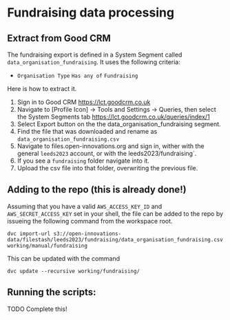 # Fundraising data processing

## Extract from Good CRM

The fundraising export is defined in a System Segment called
`data_organisation_fundraising`. It uses the following criteria:

* `Organisation Type` `Has any of` `Fundraising`

Here is how to extract it.

1) Sign in to Good CRM https://lct.goodcrm.co.uk
2) Navigate to [Profile Icon] -> Tools and Settings -> Queries, then select the
   System Segments tab https://lct.goodcrm.co.uk/queries/index/1
3) Select Export button on the the data_organisation_fundraising segment.
4) Find the file that was downloaded and rename as
   `data_organisation_fundraising.csv`
5) Navigate to files.open-innovations.org and sign in, wither with the general
   `leeds2023` account, or with the leeds2023/fundraising`.
6) If you see a `fundraising` folder navigate into it.
7) Upload the csv file into that folder, overwriting the previous file.

## Adding to the repo (this is already done!)

Assuming that you have a valid `AWS_ACCESS_KEY_ID` and `AWS_SECRET_ACCESS_KEY`
set in your shell, the file can be added to the repo by issueing the following
command from the workspace root.

```
dvc import-url s3://open-innovations-data/filestash/leeds2023/fundraising/data_organisation_fundraising.csv working/manual/fundraising
```

This can be updated with the command

```
dvc update --recursive working/fundraising/
```

## Running the scripts:

TODO Complete this!